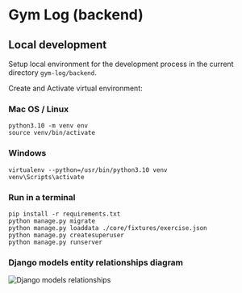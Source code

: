 # Gym Log (backend)

## Local development

Setup local environment for the development process in the current directory `gym-log/backend`.

Create and Activate virtual environment:

### Mac OS / Linux

```shell
python3.10 -m venv env
source venv/bin/activate   
```

### Windows

```shell
virtualenv --python=/usr/bin/python3.10 venv 
venv\Scripts\activate    
```

### Run in a terminal

```shell
pip install -r requirements.txt
python manage.py migrate
python manage.py loaddata ./core/fixtures/exercise.json
python manage.py createsuperuser
python manage.py runserver
```

### Django models entity relationships diagram

![Django models relationships](https://i.ibb.co/3TV6d90/Models-Reletionshps.png)